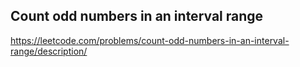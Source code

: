 ## Count odd numbers in an interval range
https://leetcode.com/problems/count-odd-numbers-in-an-interval-range/description/
